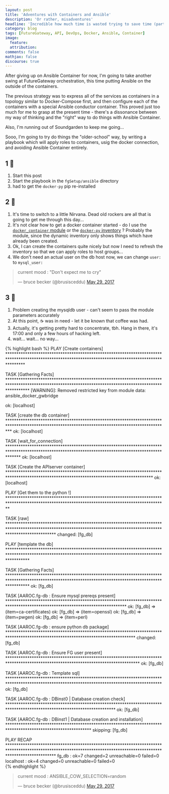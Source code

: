 ```yaml
---
layout: post
title: 'Adventures with Containers and Ansible'
description: 'Or rather, misadventures'
headline: 'Incredible how much time is wasted trying to save time (part 2)'
category: blog
tags: [FutureGateway, API, DevOps, Docker, Ansible, Container]
image:
  feature:
  attribution:
comments: false
mathjax: false
discourse: true
---
```


After giving  up on Ansible Container for now, I'm going to take another swing at FutureGateway orchestration, this time putting Ansible on the outside of the containers.

The previous strategy was to express all of the services as containers in a topology similar to Docker-Compose first, and then configure each of the containers with a special Ansible conductor container. This proved just too much for me to grasp at the present time - there's a dissonance between my way of thinking and the "right" way to do things with Ansible Container.

Also, I'm running out of Soundgarden to keep me going...

Sooo, I'm going to try do things the "older-school" way, by writing a playbook which will apply roles to containers, usig the docker connection, and avoiding Ansible Container entirely.


## 1 :tomato:

  1. Start this post
  2. Start the playbook in the `fgSetup/ansible` directory
  3. had to get the `docker-py` pip re-installed

## 2 :tomato:

  1. It's time to switch to a little Nirvana. Dead old rockers are all that is going to get me through this day...
  2. It's not  clear how to get a docker container started - do I use the  [`docker_container` module](https://docs.ansible.com/ansible/docker_container_module.html#examples) or the [`docker-py` inventory](https://docs.ansible.com/ansible/guide_docker.html#dynamic-inventory-script) ? Probably the module, since the dynamic inventory only shows things which have already been created.
  3. Ok, I can create the containers quite nicely but now I need to refresh the inventory so that we can apply roles to host groups...
  4. We don't  need an actual user on the db host now, we can change `user:` to `mysql_user:`

  <blockquote class="twitter-tweet" data-lang="en"><p lang="en" dir="ltr">current mood : &quot;Don&#39;t expect me to cry&quot;</p>&mdash; bruce becker (@brusisceddu) <a href="https://twitter.com/brusisceddu/status/869206327326855173">May 29, 2017</a></blockquote>
  <script async src="//platform.twitter.com/widgets.js" charset="utf-8"></script>


## 3 :tomato:

  1. Problem creating the mysqldb user - can't seem to pass the module parameters accurately
  2. At this point, :coffee: was in need - let it be known that coffee was had.
  3. Actually, it's getting pretty hard to concentrate, tbh. Hang in there, it's 17:00 and only a few hours of hacking left.
  4. wait... wait... no way...

{% highlight bash %}
  PLAY [Create containers] *******************************************************************************************************************************************************

  TASK [Gathering Facts] *********************************************************************************************************************************************************
   [WARNING]: Removed restricted key from module data: ansible_docker_gwbridge

  ok: [localhost]

  TASK [create the db container] *************************************************************************************************************************************************
  ok: [localhost]

  TASK [wait_for_connection] *****************************************************************************************************************************************************
  ok: [localhost]

  TASK [Create the APIserver container] ******************************************************************************************************************************************
  ok: [localhost]

  PLAY [Get them to the python !] ************************************************************************************************************************************************

  TASK [raw] *********************************************************************************************************************************************************************
  changed: [fg_db]

  PLAY [template the db] *********************************************************************************************************************************************************

  TASK [Gathering Facts] *********************************************************************************************************************************************************
  ok: [fg_db]

  TASK [AAROC.fg-db : Ensure mysql prereqs present] ******************************************************************************************************************************
  ok: [fg_db] => (item=ca-certificates)
  ok: [fg_db] => (item=openssl)
  ok: [fg_db] => (item=pwgen)
  ok: [fg_db] => (item=perl)

  TASK [AAROC.fg-db : ensure python db package] **********************************************************************************************************************************
  changed: [fg_db]

  TASK [AAROC.fg-db : Ensure FG user present] ************************************************************************************************************************************
  ok: [fg_db]

  TASK [AAROC.fg-db : Template sql] **********************************************************************************************************************************************
  ok: [fg_db]

  TASK [AAROC.fg-db : DBinst0 | Database creation check] *************************************************************************************************************************
  ok: [fg_db]

  TASK [AAROC.fg-db : DBinst1 | Database creation and installation] **************************************************************************************************************
  skipping: [fg_db]

  PLAY RECAP *********************************************************************************************************************************************************************
  fg_db                      : ok=7    changed=2    unreachable=0    failed=0   
  localhost                  : ok=4    changed=0    unreachable=0    failed=0   
{% endhighlight %}

<blockquote class="twitter-tweet" data-lang="en"><p lang="en" dir="ltr">current mood : ANSIBLE_COW_SELECTION=random</p>&mdash; bruce becker (@brusisceddu) <a href="https://twitter.com/brusisceddu/status/869211831277162497">May 29, 2017</a></blockquote>
<script async src="//platform.twitter.com/widgets.js" charset="utf-8"></script>  
